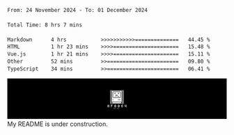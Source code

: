 <!--START_SECTION:waka-->

```txt
From: 24 November 2024 - To: 01 December 2024

Total Time: 8 hrs 7 mins

Markdown      4 hrs           >>>>>>>>>>>==============   44.45 %
HTML          1 hr 23 mins    >>>>=====================   15.48 %
Vue.js        1 hr 21 mins    >>>>=====================   15.11 %
Other         52 mins         >>=======================   09.80 %
TypeScript    34 mins         >>=======================   06.41 %
```

<!--END_SECTION:waka-->

<img src="https://raw.githubusercontent.com/n3xta/image-hosting/main/img/202411032331174.png"/>
My README is under construction. 
